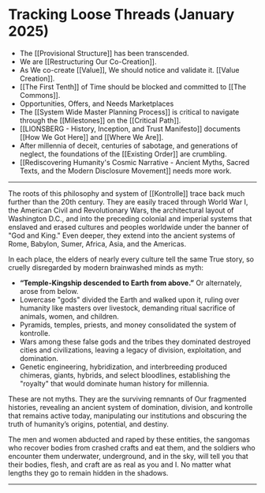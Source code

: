 # Tracking Loose Threads (January 2025)

- The [[Provisional Structure]] has been transcended. 
- We are [[Restructuring Our Co-Creation]].  
- As We co-create [[Value]], We should notice and validate it. [[Value Creation]].  
- [[The First Tenth]] of Time should be blocked and committed to [[The Commons]].  
- Opportunities, Offers, and Needs Marketplaces  
- The [[System Wide Master Planning Process]] is critical to navigate through the [[Milestones]] on the [[Critical Path]].  
- [[LIONSBERG - History, Inception, and Trust Manifesto]] documents [[How We Got Here]] and [[Where We Are]]. 
- After millennia of deceit, centuries of sabotage, and generations of neglect, the foundations of the [[Existing Order]] are crumbling.  
- [[Rediscovering Humanity's Cosmic Narrative - Ancient Myths, Sacred Texts, and the Modern Disclosure Movement]] needs more work. 
___
The roots of this philosophy and system of [[Kontrolle]] trace back much further than the 20th century. They are easily traced through World War I, the American Civil and Revolutionary Wars, the architectural layout of Washington D.C., and into the preceding colonial and imperial systems that enslaved and erased cultures and peoples worldwide under the banner of "God and King." Even deeper, they extend into the ancient systems of Rome, Babylon, Sumer, Africa, Asia, and the Americas. 

In each place, the elders of nearly every culture tell the same True story, so cruelly disregarded by modern brainwashed minds as myth: 

- **“Temple-Kingship descended to Earth from above.”** Or alternately, arose from below.   
- Lowercase "gods" divided the Earth and walked upon it, ruling over humanity like masters over livestock, demanding ritual sacrifice of animals, women, and children.    
- Pyramids, temples, priests, and money consolidated the system of kontrolle. 
- Wars among these false gods and the tribes they dominated destroyed cities and civilizations, leaving a legacy of division, exploitation, and domination.  
- Genetic engineering, hybridization, and interbreeding produced chimeras, giants, hybrids, and select bloodlines, establishing the "royalty" that would dominate human history for millennia. 

These are not myths. They are the surviving remnants of Our fragmented histories, revealing an ancient system of domination, division, and kontrolle that remains active today, manipulating our institutions and obscuring the truth of humanity’s origins, potential, and destiny. 

The men and women abducted and raped by these entities, the sangomas who recover bodies from crashed crafts and eat them, and the soldiers who encounter them underwater, underground, and in the sky, will tell you that their bodies, flesh, and craft are as real as you and I. No matter what lengths they go to remain hidden in the shadows. 
___

